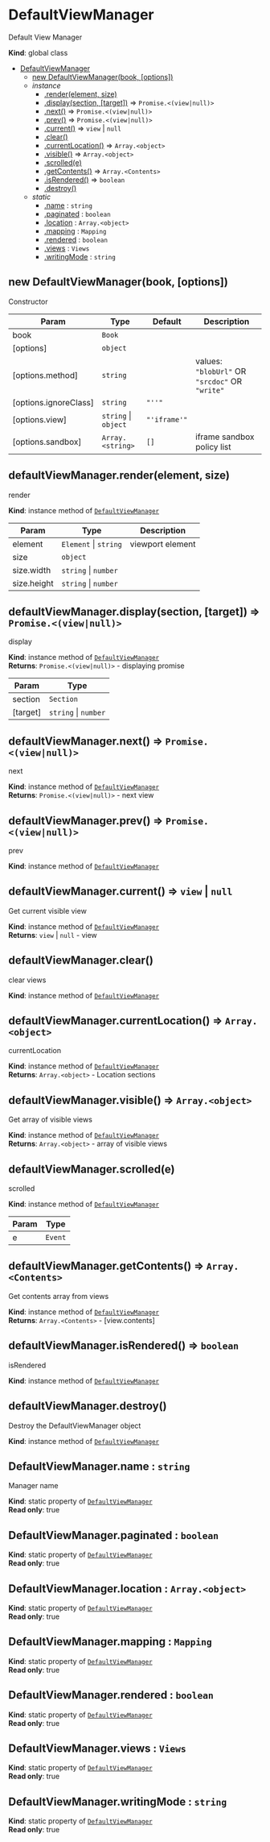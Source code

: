 <a name="DefaultViewManager"></a>

# DefaultViewManager
Default View Manager

**Kind**: global class  

* [DefaultViewManager](#DefaultViewManager)
    * [new DefaultViewManager(book, [options])](#new_DefaultViewManager_new)
    * _instance_
        * [.render(element, size)](#DefaultViewManager+render)
        * [.display(section, [target])](#DefaultViewManager+display) ⇒ <code>Promise.&lt;(view\|null)&gt;</code>
        * [.next()](#DefaultViewManager+next) ⇒ <code>Promise.&lt;(view\|null)&gt;</code>
        * [.prev()](#DefaultViewManager+prev) ⇒ <code>Promise.&lt;(view\|null)&gt;</code>
        * [.current()](#DefaultViewManager+current) ⇒ <code>view</code> \| <code>null</code>
        * [.clear()](#DefaultViewManager+clear)
        * [.currentLocation()](#DefaultViewManager+currentLocation) ⇒ <code>Array.&lt;object&gt;</code>
        * [.visible()](#DefaultViewManager+visible) ⇒ <code>Array.&lt;object&gt;</code>
        * [.scrolled(e)](#DefaultViewManager+scrolled)
        * [.getContents()](#DefaultViewManager+getContents) ⇒ <code>Array.&lt;Contents&gt;</code>
        * [.isRendered()](#DefaultViewManager+isRendered) ⇒ <code>boolean</code>
        * [.destroy()](#DefaultViewManager+destroy)
    * _static_
        * [.name](#DefaultViewManager.name) : <code>string</code>
        * [.paginated](#DefaultViewManager.paginated) : <code>boolean</code>
        * [.location](#DefaultViewManager.location) : <code>Array.&lt;object&gt;</code>
        * [.mapping](#DefaultViewManager.mapping) : <code>Mapping</code>
        * [.rendered](#DefaultViewManager.rendered) : <code>boolean</code>
        * [.views](#DefaultViewManager.views) : <code>Views</code>
        * [.writingMode](#DefaultViewManager.writingMode) : <code>string</code>

<a name="new_DefaultViewManager_new"></a>

## new DefaultViewManager(book, [options])
Constructor


| Param | Type | Default | Description |
| --- | --- | --- | --- |
| book | <code>Book</code> |  |  |
| [options] | <code>object</code> |  |  |
| [options.method] | <code>string</code> |  | values: `"blobUrl"` OR `"srcdoc"` OR `"write"` |
| [options.ignoreClass] | <code>string</code> | <code>&quot;&#x27;&#x27;&quot;</code> |  |
| [options.view] | <code>string</code> \| <code>object</code> | <code>&quot;&#x27;iframe&#x27;&quot;</code> |  |
| [options.sandbox] | <code>Array.&lt;string&gt;</code> | <code>[]</code> | iframe sandbox policy list |

<a name="DefaultViewManager+render"></a>

## defaultViewManager.render(element, size)
render

**Kind**: instance method of [<code>DefaultViewManager</code>](#DefaultViewManager)  

| Param | Type | Description |
| --- | --- | --- |
| element | <code>Element</code> \| <code>string</code> | viewport element |
| size | <code>object</code> |  |
| size.width | <code>string</code> \| <code>number</code> |  |
| size.height | <code>string</code> \| <code>number</code> |  |

<a name="DefaultViewManager+display"></a>

## defaultViewManager.display(section, [target]) ⇒ <code>Promise.&lt;(view\|null)&gt;</code>
display

**Kind**: instance method of [<code>DefaultViewManager</code>](#DefaultViewManager)  
**Returns**: <code>Promise.&lt;(view\|null)&gt;</code> - displaying promise  

| Param | Type |
| --- | --- |
| section | <code>Section</code> | 
| [target] | <code>string</code> \| <code>number</code> | 

<a name="DefaultViewManager+next"></a>

## defaultViewManager.next() ⇒ <code>Promise.&lt;(view\|null)&gt;</code>
next

**Kind**: instance method of [<code>DefaultViewManager</code>](#DefaultViewManager)  
**Returns**: <code>Promise.&lt;(view\|null)&gt;</code> - next view  
<a name="DefaultViewManager+prev"></a>

## defaultViewManager.prev() ⇒ <code>Promise.&lt;(view\|null)&gt;</code>
prev

**Kind**: instance method of [<code>DefaultViewManager</code>](#DefaultViewManager)  
<a name="DefaultViewManager+current"></a>

## defaultViewManager.current() ⇒ <code>view</code> \| <code>null</code>
Get current visible view

**Kind**: instance method of [<code>DefaultViewManager</code>](#DefaultViewManager)  
**Returns**: <code>view</code> \| <code>null</code> - view  
<a name="DefaultViewManager+clear"></a>

## defaultViewManager.clear()
clear views

**Kind**: instance method of [<code>DefaultViewManager</code>](#DefaultViewManager)  
<a name="DefaultViewManager+currentLocation"></a>

## defaultViewManager.currentLocation() ⇒ <code>Array.&lt;object&gt;</code>
currentLocation

**Kind**: instance method of [<code>DefaultViewManager</code>](#DefaultViewManager)  
**Returns**: <code>Array.&lt;object&gt;</code> - Location sections  
<a name="DefaultViewManager+visible"></a>

## defaultViewManager.visible() ⇒ <code>Array.&lt;object&gt;</code>
Get array of visible views

**Kind**: instance method of [<code>DefaultViewManager</code>](#DefaultViewManager)  
**Returns**: <code>Array.&lt;object&gt;</code> - array of visible views  
<a name="DefaultViewManager+scrolled"></a>

## defaultViewManager.scrolled(e)
scrolled

**Kind**: instance method of [<code>DefaultViewManager</code>](#DefaultViewManager)  

| Param | Type |
| --- | --- |
| e | <code>Event</code> | 

<a name="DefaultViewManager+getContents"></a>

## defaultViewManager.getContents() ⇒ <code>Array.&lt;Contents&gt;</code>
Get contents array from views

**Kind**: instance method of [<code>DefaultViewManager</code>](#DefaultViewManager)  
**Returns**: <code>Array.&lt;Contents&gt;</code> - [view.contents]  
<a name="DefaultViewManager+isRendered"></a>

## defaultViewManager.isRendered() ⇒ <code>boolean</code>
isRendered

**Kind**: instance method of [<code>DefaultViewManager</code>](#DefaultViewManager)  
<a name="DefaultViewManager+destroy"></a>

## defaultViewManager.destroy()
Destroy the DefaultViewManager object

**Kind**: instance method of [<code>DefaultViewManager</code>](#DefaultViewManager)  
<a name="DefaultViewManager.name"></a>

## DefaultViewManager.name : <code>string</code>
Manager name

**Kind**: static property of [<code>DefaultViewManager</code>](#DefaultViewManager)  
**Read only**: true  
<a name="DefaultViewManager.paginated"></a>

## DefaultViewManager.paginated : <code>boolean</code>
**Kind**: static property of [<code>DefaultViewManager</code>](#DefaultViewManager)  
**Read only**: true  
<a name="DefaultViewManager.location"></a>

## DefaultViewManager.location : <code>Array.&lt;object&gt;</code>
**Kind**: static property of [<code>DefaultViewManager</code>](#DefaultViewManager)  
**Read only**: true  
<a name="DefaultViewManager.mapping"></a>

## DefaultViewManager.mapping : <code>Mapping</code>
**Kind**: static property of [<code>DefaultViewManager</code>](#DefaultViewManager)  
**Read only**: true  
<a name="DefaultViewManager.rendered"></a>

## DefaultViewManager.rendered : <code>boolean</code>
**Kind**: static property of [<code>DefaultViewManager</code>](#DefaultViewManager)  
**Read only**: true  
<a name="DefaultViewManager.views"></a>

## DefaultViewManager.views : <code>Views</code>
**Kind**: static property of [<code>DefaultViewManager</code>](#DefaultViewManager)  
**Read only**: true  
<a name="DefaultViewManager.writingMode"></a>

## DefaultViewManager.writingMode : <code>string</code>
**Kind**: static property of [<code>DefaultViewManager</code>](#DefaultViewManager)  
**Read only**: true  
